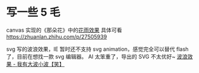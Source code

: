 # 写一些 5 毛

canvas 实现的《那朵花》中的[花雨效果](http://kinglisky.github.io/bloom/anohana/index.html) 具体可看 https://zhuanlan.zhihu.com/p/27505939

svg 写的波浪效果，IE 暂时还不支持 svg animation，感觉完全可以替代 flash 了，目前在想找一款 svg 编辑器。
AI 太笨重了，导出的 SVG 不太优好~ [波浪效果 - 我有大波小波【笑】](http://kinglisky.github.io/bloom/wave/index.html)
